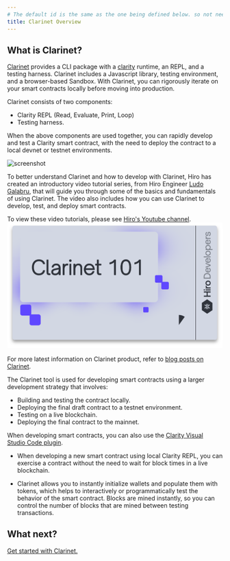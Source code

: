 ```yaml
---
# The default id is the same as the one being defined below. so not needed
title: Clarinet Overview
---
```


## What is Clarinet?

[Clarinet](https://www.hiro.so/clarinet) provides a CLI package with a [clarity](https://clarity-lang.org/) runtime, an REPL, and a testing harness. Clarinet includes a Javascript library, testing environment, and a browser-based Sandbox. With Clarinet, you can rigorously iterate on your smart contracts locally before moving into production.

Clarinet consists of two components:

- Clarity REPL (Read, Evaluate, Print, Loop)
- Testing harness.

When the above components are used together, you can rapidly develop and test a Clarity smart contract, with the need to deploy the contract to a local devnet or testnet environments.

![screenshot](images/demo.gif)

To better understand Clarinet and how to develop with Clarinet, Hiro has created an introductory video tutorial series, from Hiro Engineer [Ludo Galabru](https://twitter.com/ludovic?lang=en), that will guide you through some of the basics and fundamentals of using Clarinet. The video also includes how you can use Clarinet to develop, test, and deploy smart contracts.

To view these video tutorials, please see [Hiro's Youtube channel](https://www.youtube.com/c/HiroSystems).
[![Clarinet101](images/clarinet101.png)](https://youtube.com/playlist?list=PL5Ujm489LoJaAz9kUJm8lYUWdGJ2AnQTb) 

For more latest information on Clarinet product, refer to [blog posts on Clarinet](https://www.hiro.so/search?query=Clarinet).

The Clarinet tool is used for developing smart contracts using a larger development strategy that involves:

- Building and testing the contract locally.
- Deploying the final draft contract to a testnet environment.
- Testing on a live blockchain.
- Deploying the final contract to the mainnet.

When developing smart contracts, you can also use the [Clarity Visual Studio Code plugin](https://marketplace.visualstudio.com/items?itemName=HiroSystems.clarity-lsp).

- When developing a new smart contract using local Clarity REPL, you can exercise a contract without the need to wait for block times in a live blockchain.

- Clarinet allows you to instantly initialize wallets and populate them with tokens, which helps to interactively or programmatically test the behavior of the smart contract. Blocks are mined instantly, so you can control the number of blocks that are mined between testing transactions.

## What next?

[Get started with Clarinet.](getting-started.md)
